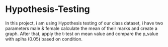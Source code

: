 # Hypothesis-Testing

In this project, i am using Hypothesis testing of our class dataset, i have two parameters male & female calculate the mean of their marks and create a graph. 
After that, apply the t-test on mean value  and compare the p_value with aplha (0.05) based on condition.
